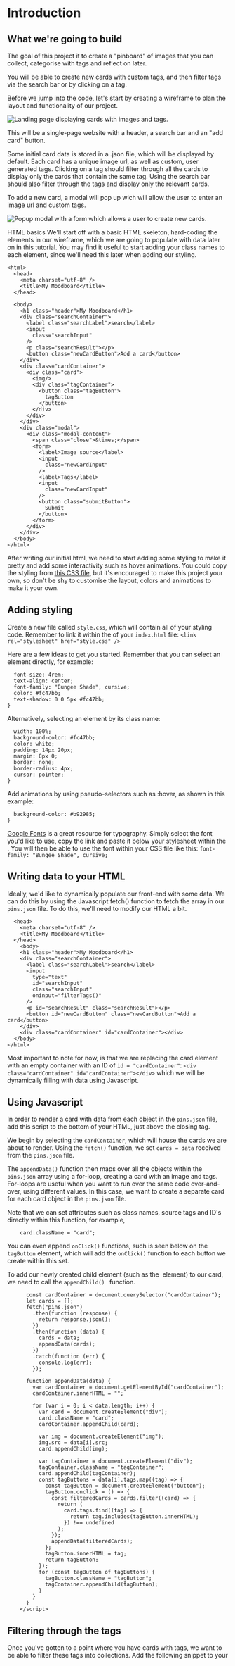 # Introduction

## What we're going to build

The goal of this project it to create a "pinboard" of images that you can collect, categorise with tags and reflect on later.

You will be able to create new cards with custom tags, and then filter tags via the search bar or by clicking on a tag.

Before we jump into the code, let's start by creating a wireframe to plan the layout and functionality of our project.

![Landing page displaying cards with images and tags.](./wireframe.png)

This will be a single-page website with a header, a search bar and an "add card" button.

Some initial card data is stored in a .json file, which will be displayed by default. Each card has a unique image url, as well as custom, user generated tags. Clicking on a tag should filter through all the cards to display only the cards that contain the same tag. Using the search bar should also filter through the tags and display only the relevant cards.

To add a new card, a modal will pop up wich will allow the user to enter an image url and custom tags.

![Popup modal with a form which allows a user to create new cards.](./modal-wireframe.png)

HTML basics
We'll start off with a basic HTML skeleton, hard-coding the elements in our wireframe, which we are going to populate with data later on in this tutorial. You may find it useful to start adding your class names to each element, since we'll need this later when adding our styling.

```
<html>
  <head>
    <meta charset="utf-8" />
    <title>My Moodboard</title>
  </head>

  <body>
    <h1 class="header">My Moodboard</h1>
    <div class="searchContainer">
      <label class="searchLabel">search</label>
      <input
        class="searchInput"
      />
      <p class="searchResult"></p>
      <button class="newCardButton">Add a card</button>
    </div>
    <div class="cardContainer">
      <div class="card">
        <img/>
        <div class="tagContainer">
          <button class="tagButton">
            tagButton
          </button>
        </div>
      </div>
    </div>
    <div class="modal">
      <div class="modal-content">
        <span class="close">&times;</span>
        <form>
          <label>Image source</label>
          <input
            class="newCardInput"
          />
          <label>Tags</label>
          <input
            class="newCardInput"
          />
          <button class="submitButton">
            Submit
          </button>
        </form>
      </div>
    </div>
  </body>
</html>
```

After writing our initial html, we need to start adding some styling to make it pretty and add some interactivity such as hover animations.
You could copy the styling from [this CSS file](https://github.com/ritza-co/simple-pinterest/blob/main/style.css), but it's encouraged to make this project your own, so don't be shy to customise the layout, colors and animations to make it your own.

## Adding styling

Create a new file called `style.css`, which will contain all of your styling code.
Remember to link it within the <head /> of your `index.html` file:
`<link rel="stylesheet" href="style.css" />`

Here are a few ideas to get you started.
Remember that you can select an element directly, for example:

```h1 {
  font-size: 4rem;
  text-align: center;
  font-family: "Bungee Shade", cursive;
  color: #fc47bb;
  text-shadow: 0 0 5px #fc47bb;
}
```

Alternatively, selecting an element by its class name:

```.submitButton {
  width: 100%;
  background-color: #fc47bb;
  color: white;
  padding: 14px 20px;
  margin: 8px 0;
  border: none;
  border-radius: 4px;
  cursor: pointer;
}
```

Add animations by using pseudo-selectors such as :hover, as shown in this example:

```.submitButton :hover {
  background-color: #b92985;
}
```

[Google Fonts](https://fonts.google.com/) is a great resource for typography. Simply select the font you'd like to use, copy the link and paste it below your stylesheet within the <head/>. You will then be able to use the font within your CSS file like this:
`font-family: "Bungee Shade", cursive;`

## Writing data to your HTML

Ideally, we'd like to dynamically populate our front-end with some data. We can do this by using the Javascript fetch() function to fetch the array in our `pins.json` file.
To do this, we'll need to modify our HTML a bit.

```<html>
  <head>
    <meta charset="utf-8" />
    <title>My Moodboard</title>
  </head>
    <body>
    <h1 class="header">My Moodboard</h1>
    <div class="searchContainer">
      <label class="searchLabel">search</label>
      <input
        type="text"
        id="searchInput"
        class="searchInput"
        oninput="filterTags()"
      />
      <p id="searchResult" class="searchResult"></p>
      <button id="newCardButton" class="newCardButton">Add a card</button>
    </div>
    <div class="cardContainer" id="cardContainer"></div>
  </body>
</html>
```

Most important to note for now, is that we are replacing the card element with an empty container with an ID of `id = "cardContainer"`:
`<div class="cardContainer" id="cardContainer"></div>`
which we will be dynamically filling with data using Javascript.

## Using Javascript

In order to render a card with data from each object in the `pins.json` file, add this script to the bottom of your HTML, just above the closing <body/> tag.

We begin by selecting the `cardContainer`, which will house the cards we are about to render.
Using the `fetch()` function, we set `cards = data` received from the `pins.json` file.

The `appendData()` function then maps over all the objects within the `pins.json` array using a for-loop, creating a card with an image and tags. For-loops are useful when you want to run over the same code over-and-over, using different values. In this case, we want to create a separate card for each card object in the `pins.json` file.

Note that we can set attributes such as class names, source tags and ID's directly within this function, for example,

```var card = document.createElement("div");
    card.className = "card";
```

You can even append `onClick()` functions, such is seen below on the `tagButton` element, which will add the `onClick()` function to each button we create within this set.

To add our newly created child element (such as the <img/> element) to our card, we need to call the `appendChild() ` function.

```<script>
      const cardContainer = document.querySelector("cardContainer");
      let cards = [];
      fetch("pins.json")
        .then(function (response) {
          return response.json();
        })
        .then(function (data) {
          cards = data;
          appendData(cards);
        })
        .catch(function (err) {
          console.log(err);
        });

      function appendData(data) {
        var cardContainer = document.getElementById("cardContainer");
        cardContainer.innerHTML = "";

        for (var i = 0; i < data.length; i++) {
          var card = document.createElement("div");
          card.className = "card";
          cardContainer.appendChild(card);

          var img = document.createElement("img");
          img.src = data[i].src;
          card.appendChild(img);

          var tagContainer = document.createElement("div");
          tagContainer.className = "tagContainer";
          card.appendChild(tagContainer);
          const tagButtons = data[i].tags.map((tag) => {
            const tagButton = document.createElement("button");
            tagButton.onclick = () => {
              const filteredCards = cards.filter((card) => {
                return (
                  card.tags.find((tag) => {
                    return tag.includes(tagButton.innerHTML);
                  }) !== undefined
                );
              });
              appendData(filteredCards);
            };
            tagButton.innerHTML = tag;
            return tagButton;
          });
          for (const tagButton of tagButtons) {
            tagButton.className = "tagButton";
            tagContainer.appendChild(tagButton);
          }
        }
      }
    </script>
```

## Filtering through the tags

Once you've gotten to a point where you have cards with tags, we want to be able to filter these tags into collections.
Add the following snippet to your <script/>, below the `appendData()` function.

Note how we can set the search term value to the user's input value in the search bar by finding `var searchTerm = document.getElementById("searchInput").value;`

```function filterTags() {
        var searchTerm = document.getElementById("searchInput").value;
        document.getElementById("searchResult").innerHTML =
          "You searched for: " + searchTerm;
        const searchTermLower = searchTerm.toLowerCase();
        const filteredCards = cards.filter((card) => {
          return (
            card.tags.find((tag) => {
              const tagLower = tag.toLowerCase();
              return tagLower.includes(searchTermLower);
            }) !== undefined
          );
        });
        appendData(filteredCards);
      }
```

## Adding a modal

A modal is a variation of 'pop-up' that could display information or ask for user information, such as a sign-up form for example.
In our case, we want to use a basic modal to get the data we need to add a new card to our collection.

First, we'll add our modal html below our `cardContainer` element. Within the modal, we'll be using an html form element with a submit button.
The input type specifies the type of user input we expect, which can be text, radio buttons, checkboxes, etc.

```<div id="newCardModal" class="modal">
      <div class="modal-content">
        <span class="close">&times;</span>
        <form>
          <label for="imgSrc">Image source</label>
          <input
            type="text"
            id="imgsrc"
            name="source"
            class="newCardInput"
            placeholder="Paste your image url here"
          />
          <label for="tags">Tags</label>
          <input
            type="text"
            id="tags"
            name="tags"
            class="newCardInput"
            placeholder="Separate tags with a semicolon ( ; )"
          />
          <button type="button" class="submitButton" onclick="saveNewCard()">
            Submit
          </button>
        </form>
      </div>
    </div>
```

Then, we need to create a button to open the modal by setting the display property to "block" ( from a default of `display = "none"`). To close the modal, we'll do the opposite, setting the display property back to `display = "none"`.

```var newCardButton = document.getElementById("newCardButton");

      var newCardModal = document.getElementById("newCardModal");
      newCardButton.onclick = function () {
        newCardModal.style.display = "block";
      };

      var closeModal = document.getElementsByClassName("close")[0];
      closeModal.onclick = function () {
        newCardModal.style.display = "none";
      };

      window.onclick = function (event) {
        if (event.target == newCardModal) {
          newCardModal.style.display = "none";
        }
      };
```

## Create a new card with custom input data

Lastly, we need to use the user data that wer collected from the modal inputs to create and append a new card to our collection.
Each card needs to have a unique ID, which we can create by getting the last ID in the existing array and adding one. 

To separate the tag values, we can use the Javasript `split()` function. 

Create a `newCard` variable that stores the new data in the same format as in the exising `pins.json` format, and add the `newCard ` to your array by doing `cards = [...cards, newCard];`. 

Don't forget to append your new cards to your existing collection and close your modal. 

```function saveNewCard() {
        var newImgSrc = document.getElementById("imgsrc").value;
        var newTags = document.getElementById("tags").value.split(";");
        var lastCardId = cards[cards.length - 1].id;

        var newCard = {
            id: lastCardId + 1,
            src: newImgSrc,
            tags: newTags,
        };
        cards = [...cards, newCard];
        appendData(cards);
        newCardModal.style.display = "none";
    }
```

